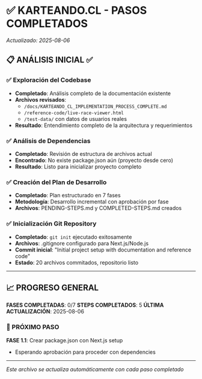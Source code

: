 # ✅ KARTEANDO.CL - PASOS COMPLETADOS

*Actualizado: 2025-08-06*

## 📋 ANÁLISIS INICIAL ✅

### ✅ Exploración del Codebase
- **Completado**: Análisis completo de la documentación existente
- **Archivos revisados**: 
  - `/docs/KARTEANDO_CL_IMPLEMENTATION_PROCESS_COMPLETE.md`
  - `/reference-code/live-race-viewer.html`
  - `/test-data/` con datos de usuarios reales
- **Resultado**: Entendimiento completo de la arquitectura y requerimientos

### ✅ Análisis de Dependencias
- **Completado**: Revisión de estructura de archivos actual
- **Encontrado**: No existe package.json aún (proyecto desde cero)
- **Resultado**: Listo para inicializar proyecto completo

### ✅ Creación del Plan de Desarrollo
- **Completado**: Plan estructurado en 7 fases
- **Metodología**: Desarrollo incremental con aprobación por fase
- **Archivos**: PENDING-STEPS.md y COMPLETED-STEPS.md creados

### ✅ Inicialización Git Repository
- **Completado**: `git init` ejecutado exitosamente
- **Archivos**: .gitignore configurado para Next.js/Node.js
- **Commit inicial**: "Initial project setup with documentation and reference code"
- **Estado**: 20 archivos commitados, repositorio listo

---

## 📈 PROGRESO GENERAL

**FASES COMPLETADAS**: 0/7
**STEPS COMPLETADOS**: 5
**ÚLTIMA ACTUALIZACIÓN**: 2025-08-06

### 🎯 PRÓXIMO PASO
**FASE 1.1**: Crear package.json con Next.js setup
- Esperando aprobación para proceder con dependencies

---

*Este archivo se actualiza automáticamente con cada paso completado*